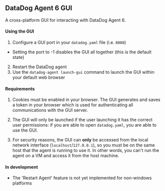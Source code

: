 ## DataDog Agent 6 GUI
A cross-platform GUI for interacting with DataDog Agent 6.

#### Using the GUI
1. Configure a GUI port in your `datadog.yaml` file (i.e. `8080`)
  - Setting the port to -1 disables the GUI all together (this is the default state)
2. Restart the DataDog agent
3. Use the `datadog-agent launch-gui` command to launch the GUI within your default web browser

#### Requirements
1. Cookies must be enabled in your browser. The GUI generates and saves a token in your browser which is used for authenticating all communications with the GUI server.

2. The GUI will only be launched if the user launching it has the correct user permissions: if you are able to open `datadog.yaml`, you are able to use the GUI.

3. For security reasons, the GUI can **only** be accessed from the local network interface (```localhost```/```127.0.0.1```), so you must be on the same host that the agent is running to use it. In other words, you can't run the agent on a VM and access it from the host machine.

#### In development
- The 'Restart Agent' feature is not yet implemented for non-windows platforms
